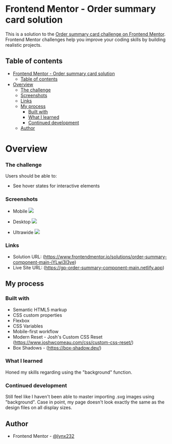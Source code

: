 # Frontend Mentor - Order summary card solution

This is a solution to the [Order summary card challenge on Frontend Mentor](https://www.frontendmentor.io/challenges/order-summary-component-QlPmajDUj). Frontend Mentor challenges help you improve your coding skills by building realistic projects. 

## Table of contents

- [Frontend Mentor - Order summary card solution](#frontend-mentor---order-summary-card-solution)
  - [Table of contents](#table-of-contents)
- [Overview](#overview)
    - [The challenge](#the-challenge)
    - [Screenshots](#screenshots)
    - [Links](#links)
  - [My process](#my-process)
    - [Built with](#built-with)
    - [What I learned](#what-i-learned)
    - [Continued development](#continued-development)
  - [Author](#author)

# Overview

### The challenge

Users should be able to:

- See hover states for interactive elements

### Screenshots

- Mobile
![](./screenshots/Mobile.png)

 - Desktop
![](./screenshots/Desktop.png)

 - Ultrawide
![](./screenshots/Ultrawide.png)

### Links

- Solution URL: (https://www.frontendmentor.io/solutions/order-summary-component-main-iYLwi3I3ye)
- Live Site URL: (https://gp-order-summary-component-main.netlify.app)

## My process

### Built with

- Semantic HTML5 markup
- CSS custom properties
- Flexbox
- CSS Variables
- Mobile-first workflow
- Modern Reset - Josh's Custom CSS Reset (https://www.joshwcomeau.com/css/custom-css-reset/)
- Box Shadows - (https://box-shadow.dev/)

### What I learned

Honed my skills regarding using the "background" function.

### Continued development

Still feel like I haven't been able to master importing .svg images using "background". Case in point, my page doesn't look exactly the same as the design files on all display sizes.

## Author

- Frontend Mentor - [@lynx232](https://www.frontendmentor.io/profile/lynx232)
